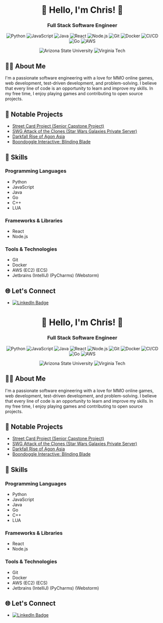 <h1 align="center">👋 Hello, I'm Chris! 👋 </h1>
<h3 align="center">Full Stack Software Engineer</h3>
<p align="center">
  <img src="https://img.shields.io/badge/Python-3776AB?style=for-the-badge&logo=python&logoColor=white" alt="Python" />
  <img src="https://img.shields.io/badge/JavaScript-F7DF1E?style=for-the-badge&logo=javascript&logoColor=black" alt="JavaScript" />
  <img src="https://img.shields.io/badge/Java-ED8B00?style=for-the-badge&logo=java&logoColor=white" alt="Java" />
  <img src="https://img.shields.io/badge/React-20232A?style=for-the-badge&logo=react&logoColor=61DAFB" alt="React" />
  <img src="https://img.shields.io/badge/Node.js-43853D?style=for-the-badge&logo=node.js&logoColor=white" alt="Node.js" />
  <img src="https://img.shields.io/badge/Git-F05032?style=for-the-badge&logo=git&logoColor=white" alt="Git" />
  <img src="https://img.shields.io/badge/Docker-2496ED?style=for-the-badge&logo=docker&logoColor=white" alt="Docker" />
  <img src="https://img.shields.io/badge/CI%2FCD-4285F4?style=for-the-badge&logo=jenkins&logoColor=white" alt="CI/CD" />
  <img src="https://img.shields.io/badge/Go-00ADD8?style=for-the-badge&logo=go&logoColor=white" alt="Go" />
  <img src="https://img.shields.io/badge/AWS-232F3E?style=for-the-badge&logo=amazon-aws&logoColor=white" alt="AWS" />
</p>
<p align="center">
  <img src="https://img.shields.io/badge/Arizona%20State%20University-FBB040?style=for-the-badge&logo=arizona-state-university&logoColor=black" alt="Arizona State University" />
  <img src="https://img.shields.io/badge/Virginia%20Tech-660000?style=for-the-badge&logo=virginia-tech&logoColor=white" alt="Virginia Tech" />
</p>

## 👨‍💻 About Me
I'm a passionate software engineering with a love for MMO online games, web development, test-driven development, and problem-solving. I believe that every line of code is an opportunity to learn and improve my skills. In my free time, I enjoy playing games and contributing to open source projects.

## 📂 Notable Projects
- [Street Card Project (Senior Capstone Project)](https://github.com/calfaro7/StreetCardProject)
- [SWG Attack of the Clones (Star Wars Galaxies Private Server)](https://gitlab.com/alpha38/aotc-v2)
- [Darkfall Rise of Agon Asia](https://massivelyop.com/2021/02/03/darkfall-rise-of-agon-is-expanding-its-paid-dev-team-and-launching-in-asia/)
- [Boondoggle Interactive: Blinding Blade](https://store.steampowered.com/app/895520/Blinding_Blade/)

## 🚀 Skills
### Programming Languages
- Python
- JavaScript
- Java
- Go
- C++
- LUA

### Frameworks & Libraries
- React
- Node.js

### Tools & Technologies
- Git
- Docker
- AWS (EC2) (ECS)
- Jetbrains (IntelliJ) (PyCharms) (Webstorm)

## 🌐 Let's Connect
- [![LinkedIn Badge](https://img.shields.io/badge/LinkedIn-0077B5?style=flat&logo=linkedin&logoColor=white)](https://www.linkedin.com/in/ctbocchi/)
<h1 align="center">👋 Hello, I'm Chris! 👋 </h1>
<h3 align="center">Full Stack Software Engineer</h3>
<p align="center">
  <img src="https://img.shields.io/badge/Python-3776AB?style=for-the-badge&logo=python&logoColor=white" alt="Python" />
  <img src="https://img.shields.io/badge/JavaScript-F7DF1E?style=for-the-badge&logo=javascript&logoColor=black" alt="JavaScript" />
  <img src="https://img.shields.io/badge/Java-ED8B00?style=for-the-badge&logo=java&logoColor=white" alt="Java" />
  <img src="https://img.shields.io/badge/React-20232A?style=for-the-badge&logo=react&logoColor=61DAFB" alt="React" />
  <img src="https://img.shields.io/badge/Node.js-43853D?style=for-the-badge&logo=node.js&logoColor=white" alt="Node.js" />
  <img src="https://img.shields.io/badge/Git-F05032?style=for-the-badge&logo=git&logoColor=white" alt="Git" />
  <img src="https://img.shields.io/badge/Docker-2496ED?style=for-the-badge&logo=docker&logoColor=white" alt="Docker" />
  <img src="https://img.shields.io/badge/CI%2FCD-4285F4?style=for-the-badge&logo=jenkins&logoColor=white" alt="CI/CD" />
  <img src="https://img.shields.io/badge/Go-00ADD8?style=for-the-badge&logo=go&logoColor=white" alt="Go" />
  <img src="https://img.shields.io/badge/AWS-232F3E?style=for-the-badge&logo=amazon-aws&logoColor=white" alt="AWS" />
</p>
<p align="center">
  <img src="https://img.shields.io/badge/Arizona%20State%20University-FBB040?style=for-the-badge&logo=arizona-state-university&logoColor=black" alt="Arizona State University" />
  <img src="https://img.shields.io/badge/Virginia%20Tech-660000?style=for-the-badge&logo=virginia-tech&logoColor=white" alt="Virginia Tech" />
</p>

## 👨‍💻 About Me
I'm a passionate software engineering with a love for MMO online games, web development, test-driven development, and problem-solving. I believe that every line of code is an opportunity to learn and improve my skills. In my free time, I enjoy playing games and contributing to open source projects.

## 📂 Notable Projects
- [Street Card Project (Senior Capstone Project)](https://github.com/calfaro7/StreetCardProject)
- [SWG Attack of the Clones (Star Wars Galaxies Private Server)](https://gitlab.com/alpha38/aotc-v2)
- [Darkfall Rise of Agon Asia](https://massivelyop.com/2021/02/03/darkfall-rise-of-agon-is-expanding-its-paid-dev-team-and-launching-in-asia/)
- [Boondoggle Interactive: Blinding Blade](https://store.steampowered.com/app/895520/Blinding_Blade/)

## 🚀 Skills
### Programming Languages
- Python
- JavaScript
- Java
- Go
- C++
- LUA

### Frameworks & Libraries
- React
- Node.js

### Tools & Technologies
- Git
- Docker
- AWS (EC2) (ECS)
- Jetbrains (IntelliJ) (PyCharms) (Webstorm)

## 🌐 Let's Connect
- [![LinkedIn Badge](https://img.shields.io/badge/LinkedIn-0077B5?style=flat&logo=linkedin&logoColor=white)](https://www.linkedin.com/in/ctbocchi/)
